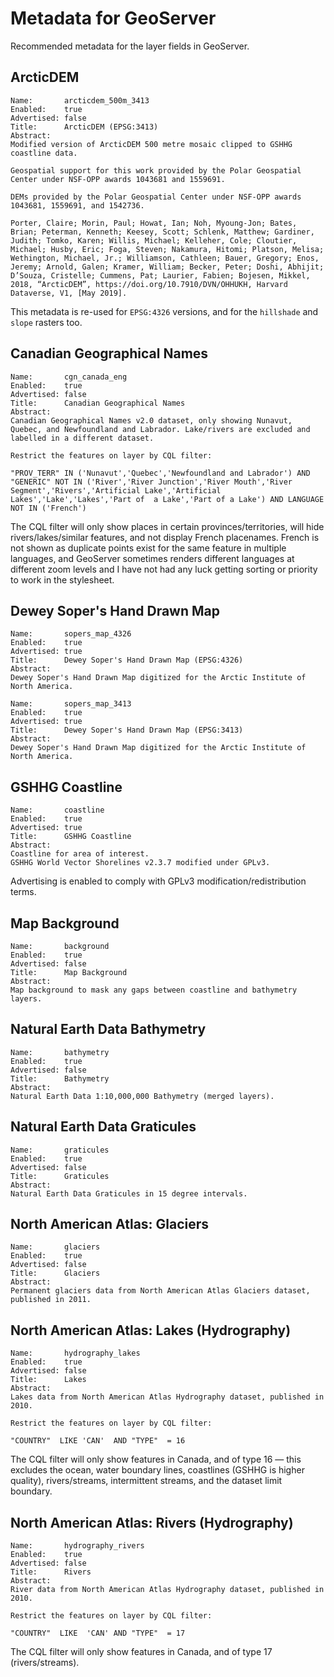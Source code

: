 # Metadata for GeoServer

Recommended metadata for the layer fields in GeoServer.

## ArcticDEM

```
Name:       arcticdem_500m_3413
Enabled:    true
Advertised: false
Title:      ArcticDEM (EPSG:3413)
Abstract:
Modified version of ArcticDEM 500 metre mosaic clipped to GSHHG coastline data.

Geospatial support for this work provided by the Polar Geospatial Center under NSF-OPP awards 1043681 and 1559691.

DEMs provided by the Polar Geospatial Center under NSF-OPP awards 1043681, 1559691, and 1542736.

Porter, Claire; Morin, Paul; Howat, Ian; Noh, Myoung-Jon; Bates, Brian; Peterman, Kenneth; Keesey, Scott; Schlenk, Matthew; Gardiner, Judith; Tomko, Karen; Willis, Michael; Kelleher, Cole; Cloutier, Michael; Husby, Eric; Foga, Steven; Nakamura, Hitomi; Platson, Melisa; Wethington, Michael, Jr.; Williamson, Cathleen; Bauer, Gregory; Enos, Jeremy; Arnold, Galen; Kramer, William; Becker, Peter; Doshi, Abhijit; D’Souza, Cristelle; Cummens, Pat; Laurier, Fabien; Bojesen, Mikkel, 2018, “ArcticDEM”, https://doi.org/10.7910/DVN/OHHUKH, Harvard Dataverse, V1, [May 2019].
```

This metadata is re-used for `EPSG:4326` versions, and for the `hillshade` and `slope` rasters too.

## Canadian Geographical Names

```
Name:       cgn_canada_eng
Enabled:    true
Advertised: false
Title:      Canadian Geographical Names
Abstract:
Canadian Geographical Names v2.0 dataset, only showing Nunavut, Quebec, and Newfoundland and Labrador. Lake/rivers are excluded and labelled in a different dataset.

Restrict the features on layer by CQL filter:

"PROV_TERR" IN ('Nunavut','Quebec','Newfoundland and Labrador') AND "GENERIC" NOT IN ('River','River Junction','River Mouth','River Segment','Rivers','Artificial Lake','Artificial Lakes','Lake','Lakes','Part of  a Lake','Part of a Lake') AND LANGUAGE NOT IN ('French')
```

The CQL filter will only show places in certain provinces/territories, will hide rivers/lakes/similar features, and not display French placenames. French is not shown as duplicate points exist for the same feature in multiple languages, and GeoServer sometimes renders different languages at different zoom levels and I have not had any luck getting sorting or priority to work in the stylesheet.

## Dewey Soper's Hand Drawn Map

```
Name:       sopers_map_4326
Enabled:    true
Advertised: true
Title:      Dewey Soper's Hand Drawn Map (EPSG:4326)
Abstract:
Dewey Soper's Hand Drawn Map digitized for the Arctic Institute of North America.
```

```
Name:       sopers_map_3413
Enabled:    true
Advertised: true
Title:      Dewey Soper's Hand Drawn Map (EPSG:3413)
Abstract:
Dewey Soper's Hand Drawn Map digitized for the Arctic Institute of North America.
```

## GSHHG Coastline

```
Name:       coastline
Enabled:    true
Advertised: true
Title:      GSHHG Coastline
Abstract:
Coastline for area of interest.
GSHHG World Vector Shorelines v2.3.7 modified under GPLv3.
```

Advertising is enabled to comply with GPLv3 modification/redistribution terms.

## Map Background

```
Name:       background
Enabled:    true
Advertised: false
Title:      Map Background
Abstract:
Map background to mask any gaps between coastline and bathymetry layers.
```

## Natural Earth Data Bathymetry

```
Name:       bathymetry
Enabled:    true
Advertised: false
Title:      Bathymetry
Abstract:
Natural Earth Data 1:10,000,000 Bathymetry (merged layers).
```

## Natural Earth Data Graticules

```
Name:       graticules
Enabled:    true
Advertised: false
Title:      Graticules
Abstract:
Natural Earth Data Graticules in 15 degree intervals.
```

## North American Atlas: Glaciers

```
Name:       glaciers
Enabled:    true
Advertised: false
Title:      Glaciers
Abstract:
Permanent glaciers data from North American Atlas Glaciers dataset, published in 2011.
```

## North American Atlas: Lakes (Hydrography)

```
Name:       hydrography_lakes
Enabled:    true
Advertised: false
Title:      Lakes
Abstract:
Lakes data from North American Atlas Hydrography dataset, published in 2010.

Restrict the features on layer by CQL filter:

"COUNTRY"  LIKE 'CAN'  AND "TYPE"  = 16
```

The CQL filter will only show features in Canada, and of type 16 — this excludes the ocean, water boundary lines, coastlines (GSHHG is higher quality), rivers/streams, intermittent streams, and the dataset limit boundary.

## North American Atlas: Rivers (Hydrography)

```
Name:       hydrography_rivers
Enabled:    true
Advertised: false
Title:      Rivers
Abstract:
River data from North American Atlas Hydrography dataset, published in 2010.

Restrict the features on layer by CQL filter:

"COUNTRY"  LIKE  'CAN' AND "TYPE"  = 17
```

The CQL filter will only show features in Canada, and of type 17 (rivers/streams).
